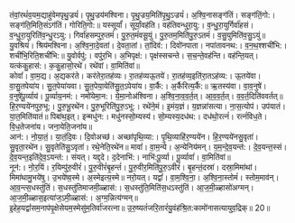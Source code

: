 

  
तंवां॒रथं॑व॒यम॒द्याहु॑वेमपृथु॒ज्रयं॑। पृ॒थु॒ज्रय॑मश्विना। पृ॒थु॒ज्रय॒मिति॑पृ॒थु॒ऽज्रयं॑। अ॒श्वि॒नासङ्ग॑तिं। सङ्ग॑तिं॒गो:। सङ्ग॑ति॒मिति॒संऽग॑तिं। गोरिति॒गो:॥ यस्सूर्यां॑। सूर्यां॒वह॑ति। वह॑तिवन्धुरा॒यु:। व॒न्धु॒रा॒युर्गिर्वा॑हसं। व॒न्धु॒रा॒युरिति॑व॒न्धु॒रऽयु:। गिर्वा॑हसम्पुरु॒तमं॑। पु॒रु॒त॒मं॑वसू॒युं। पु॒रु॒तम॒मिति॑पु॒रु॒ऽतमं॑। व॒सु॒युमिति॑व॒सु॒ऽयुं॥  
यु॒वश्रियं॑। श्रिय॑मश्विना। अ॒श्वि॒ना॒दे॒वता॑। दे॒वता॒तां। तां॒दिव॑:। दिवो॑नपाता। नपा॑तावनथ:। व॒न॒थ॒श्शची॑भि:। शची॑भि॒रिति॒शची॑भि:॥ यु॒वोर्वपु॑:। वपु॑र॒भि। अ॒भिपृक्ष॑:। पृक्ष॑स्सचन्ते। स॒च॒न्ते॒वह॑न्ति। वह॑न्ति॒यत्। यत्क॑कु॒हास॑:। क॒कु॒हासो॒रथे॑। रथे॑वां। वा॒मिति॑वां॥  
कोवां॑। वा॒म॒द्य। अ॒द्यकर॑ते। कर॑तेरा॒तह॑व्यः। रा॒तह॑व्यऊ॒तये॑। रा॒तह॑व्य॒इति॑रा॒तऽह॑व्य:। ऊ॒तये॑वा। वा॒सु॒तपेया॑य। सु॒त॒पेया॑यवा। सु॒त॒पेया॒येति॑सु॒त॒ऽपेया॑य। वा॒र्कै:। अ॒र्कैरित्य॒र्कै:॥ ऋ॒तस्य॑वा। वा॒व॒नुषे॑। व॒नुषे॑पू॒र्व्याय॑। पू॒र्व्याय॒नम॑:। नमो॑येमा॒न:। ये॒मा॒नोअ॑श्विना। अ॒श्वि॒ना॒व॒व॒र्त॒त्। आ॒व॒व॒र्त॒त्। व॒व॒र्त॒दिति॑ववर्तत्॥  
हि॒र॒ण्यये॑नपुरु॒भू:। पु॒रु॒भू॒रथे॑न। पु॒रु॒भूरिति॑पु॒रु॒ऽभू:। रथे॑ने॒मं। इ॒मंय॒ज्ञं। य॒ज्ञन्ना॑सत्या। ना॒स॒त्योप॑। उप॑यातं। या॒त॒मिति॑यातं॥ पिबा॑थ॒इत्। इन्मधु॑न:। मधु॑नस्सो॒म्यस्य॑। सो॒म्यस्य॒दध॑थ:। दध॑थो॒रत्नं॑। रत्नं॑विध॒ते। वि॒ध॒तेजना॑य। जना॒येति॒जना॑य॥  
आन॑:। नो॒या॒तं॒। या॒तं॒दि॒वः। दि॒वोअच्छ॑। अच्छा॑पृथि॒व्या:। पृ॒थि॒व्याहि॑र॒ण्यये॑न। हि॒र॒ण्यये॑नसु॒वृता॑। सु॒वृता॒रथे॑न। सु॒वृतेति॑सु॒ऽवृता॑। रथे॒नेति॒रथे॑न॥ मावां॑। वा॒म॒न्ये। अ॒न्येनिय॑मन्। य॒म॒न्दे॒व॒यन्त॑:। दे॒व॒यन्त॒स्सं। दे॒व॒यन्त॒इति॑दे॒व॒ऽयन्त॑:। संयत्। यद्द॒दे। द॒देनाभि॑:। नाभि॑:पू॒र्व्या। पू॒र्व्यावां॑। वा॒मिति॑वां॥  
नून॑:। नो॒र॒यिं। र॒यिम्पु॑रु॒वीरं॑। पु॒रु॒वीरं॑बृ॒हन्तं॑। पु॒रु॒वीर॒मिति॑पु॒रु॒ऽवीरं॑। बृ॒हन्तं॒दस्रा॑। दस्रा॒मिमा॑थां। मिमा॑थामु॒भये॑षु। उ॒भये॑ष्व॒स्मे। अ॒स्मेइत्य॒स्मे॥ नरो॒यत्। यद्वां॑। वा॒म॒श्वि॒ना॒। अ॒श्वि॒ना॒स्तोमं॑। स्तोम॒माव॑न्। आ॒व॒न्त्स॒धस्तु॑तिं। स॒धस्तु॑तिमाजमी॒ळ्हास॑:। स॒धस्तु॑ति॒मिति॑स॒धऽस्तु॑तिं। आ॒ज॒मी॒ळ्हासो॑अग्मन्। आ॒ज॒मी॒ळ्हास॒इत्या॑ज॒ऽमी॒ळ्हास॑:। अ॒ग्म॒न्नित्य॑ग्मन्॥  
इ॒हेह॒यद्वां॑सम॒नाप॑पृ॒क्षेसेयम॒स्मेसु॑म॒तिर्वा॑जरत्ना॥ उ॒रु॒ष्यतं॑जरि॒तारं॑यु॒वंह॑श्रि॒त:कामो॑नासत्यायुव॒द्रिक्॥ 20॥  

